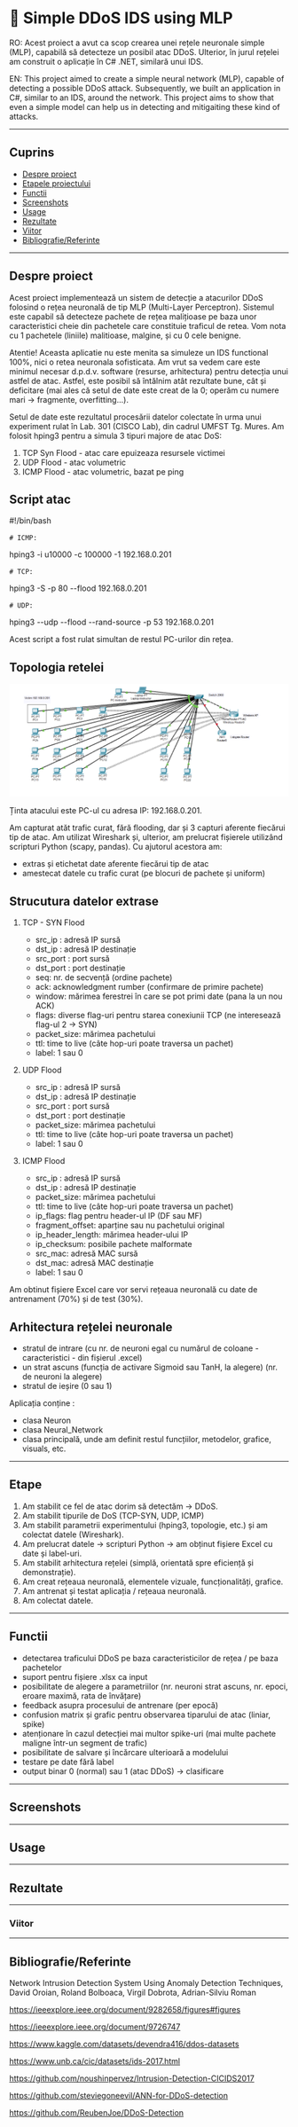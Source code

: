 # 🚀 Simple DDoS IDS using MLP

RO: Acest proiect a avut ca scop crearea unei rețele neuronale simple (MLP), capabilă să detecteze un posibil atac DDoS. Ulterior, în jurul rețelei am construit o aplicație în C# .NET, similară unui IDS.

EN: This project aimed to create a simple neural network (MLP), capable of detecting a possible DDoS attack. Subsequently, we built an application in C#, similar to an IDS, around the network. This project aims to show that even a simple model can help us in detecting and mitigaiting these kind of attacks. 

---

## Cuprins

- [Despre proiect](#despre-proiect)
- [Etapele proiectului](#etape)
- [Functii](#functii)
- [Screenshots](#screenshots)
- [Usage](#usage)
- [Rezultate](#rezultate)
- [Viitor](#viitor)
- [Bibliografie/Referinte](#bibliografiereferinte)

---

## Despre proiect

Acest proiect implementează un sistem de detecție a atacurilor DDoS folosind o rețea neuronală de tip MLP (Multi-Layer Perceptron). Sistemul este capabil să detecteze pachete de rețea malițioase pe baza unor caracteristici cheie din pachetele care constituie traficul de retea. Vom nota cu 1 pachetele (liniile) malitioase, malgine, și cu 0 cele benigne.

Atentie! Aceasta aplicatie nu este menita sa simuleze un IDS functional 100%, nici o retea neuronala sofisticata. Am vrut sa vedem care este minimul necesar d.p.d.v. software (resurse, arhitectura) pentru detecția unui astfel de atac. Astfel, este posibil să întălnim atât rezultate bune, cât și deficitare (mai ales că setul de date este creat de la 0; operăm cu numere mari -> fragmente, overfitting...).

Setul de date este rezultatul procesării datelor colectate în urma unui experiment rulat în Lab. 301 (CISCO Lab), din cadrul UMFST Tg. Mures. Am folosit hping3 pentru a simula 3 tipuri majore de atac DoS:

 1. TCP Syn Flood - atac care epuizeaza resursele victimei
 2. UDP Flood - atac volumetric
 3. ICMP Flood - atac volumetric, bazat pe ping

## Script atac

#!/bin/bash

	# ICMP:
 
hping3 -i u10000 -c 100000 -1 192.168.0.201

	# TCP:
 
hping3 -S -p 80 --flood 192.168.0.201

	# UDP:
 
hping3 --udp --flood --rand-source -p 53 192.168.0.201

Acest script a fost rulat simultan de restul PC-urilor din rețea.

## Topologia retelei 

![screenshot1](images/A-301-victim.png)

Ținta atacului este PC-ul cu adresa IP: 192.168.0.201.

Am capturat atăt trafic curat, fără flooding, dar și 3 capturi aferente fiecărui tip de atac. Am utilizat Wireshark și, ulterior, am prelucrat fișierele utilizând scripturi Python (scapy, pandas).
Cu ajutorul acestora am:

 - extras și etichetat date aferente fiecărui tip de atac
 - amestecat datele cu trafic curat (pe blocuri de pachete și uniform)

## Strucutura datelor extrase

1. TCP - SYN Flood
   - src_ip : adresă IP sursă
   - dst_ip : adresă IP destinație
   - src_port : port sursă
   - dst_port : port destinație
   - seq: nr. de secvență (ordine pachete)
   - ack: acknowledgment rumber (confirmare de primire pachete)
   - window: mărimea ferestrei în care se pot primi date (pana la un nou ACK)
   - flags: diverse flag-uri pentru starea conexiunii TCP (ne interesează flag-ul 2 -> SYN)
   - packet_size: mărimea pachetului
   - ttl: time to live (câte hop-uri poate traversa un pachet)
   - label: 1 sau 0

3. UDP Flood
   - src_ip : adresă IP sursă
   - dst_ip : adresă IP destinație
   - src_port : port sursă
   - dst_port : port destinație
   - packet_size: mărimea pachetului
   - ttl: time to live (câte hop-uri poate traversa un pachet)
   - label: 1 sau 0

4. ICMP Flood
   - src_ip : adresă IP sursă
   - dst_ip : adresă IP destinație
   - packet_size: mărimea pachetului
   - ttl: time to live (câte hop-uri poate traversa un pachet)
   - ip_flags: flag pentru header-ul IP (DF sau MF)
   - fragment_offset: aparține sau nu pachetului original
   - ip_header_length: mărimea header-ului IP
   - ip_checksum: posibile pachete malformate
   - src_mac: adresă MAC sursă
   - dst_mac: adresă MAC destinație
   - label: 1 sau 0

Am obtinut fișiere Excel care vor servi rețeaua neuronală cu date de antrenament (70%) și de test (30%).

## Arhitectura rețelei neuronale

- stratul de intrare (cu nr. de neuroni egal cu numărul de coloane - caracteristici - din fișierul .excel)
- un strat ascuns (funcția de activare Sigmoid sau TanH, la alegere) (nr. de neuroni la alegere)
- stratul de ieșire (0 sau 1)

Aplicația conține :
- clasa Neuron
- clasa Neural_Network
- clasa principală, unde am definit restul funcțiilor, metodelor, grafice, visuals, etc.
  
---

## Etape
1. Am stabilit ce fel de atac dorim să detectăm -> DDoS.
2. Am stabilit tipurile de DoS (TCP-SYN, UDP, ICMP)
3. Am stabilit parametrii experimentului (hping3, topologie, etc.) și am colectat datele (Wireshark).
4. Am prelucrat datele -> scripturi Python -> am obținut fișiere Excel cu date și label-uri.
5. Am stabilit arhitectura rețelei (simplă, orientată spre eficiență și demonstrație).
6. Am creat rețeaua neuronală, elementele vizuale, funcționalități, grafice.
7. Am antrenat și testat aplicația / rețeaua neuronală.
8. Am colectat datele.

---

##  Functii

- detectarea traficului DDoS pe baza caracteristicilor de rețea / pe baza pachetelor 
- suport pentru fișiere .xlsx ca input
- posibilitate de alegere a parametriilor (nr. neuroni strat ascuns, nr. epoci, eroare maximă, rata de învățare)
- feedback asupra procesului de antrenare (per epocă)
- confusion matrix și grafic pentru observarea tiparului de atac (liniar, spike)
- atenționare în cazul detecției mai multor spike-uri (mai multe pachete maligne într-un segment de trafic)
- posibilitate de salvare și încărcare ulterioară a modelului
- testare pe date fără label
- output binar 0 (normal) sau 1 (atac DDoS) -> clasificare

---

## Screenshots


---

##  Usage



---

## Rezultate

---

### Viitor


---

## Bibliografie/Referinte

Network Intrusion Detection System Using Anomaly Detection Techniques,
David Oroian, Roland Bolboaca, Virgil Dobrota, Adrian-Silviu Roman

https://ieeexplore.ieee.org/document/9282658/figures#figures

https://ieeexplore.ieee.org/document/9726747

https://www.kaggle.com/datasets/devendra416/ddos-datasets

https://www.unb.ca/cic/datasets/ids-2017.html

https://github.com/noushinpervez/Intrusion-Detection-CICIDS2017

https://github.com/steviegoneevil/ANN-for-DDoS-detection

https://github.com/ReubenJoe/DDoS-Detection

